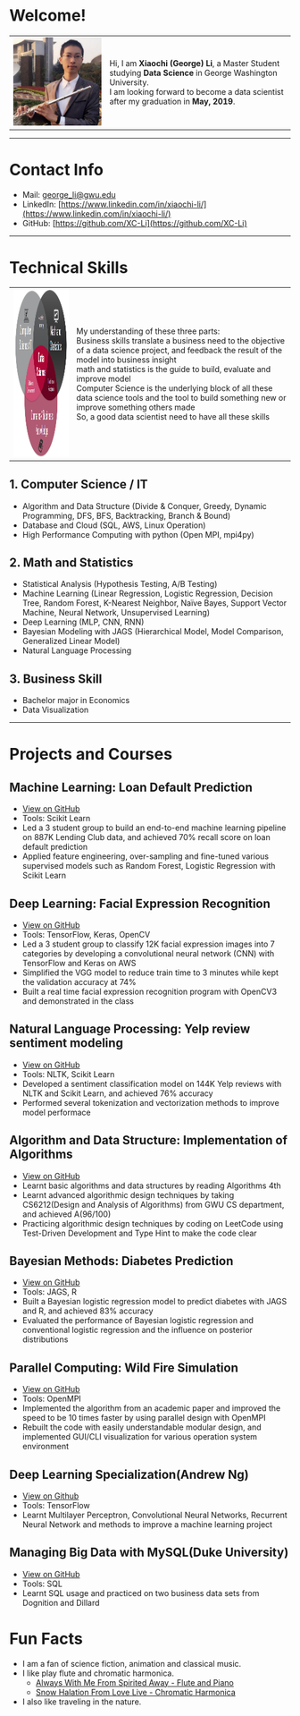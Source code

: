 # Welcome!

|  |  |
|----|----|
|![](./image/my_photo.jpg)|Hi, I am **Xiaochi (George) Li**, a Master Student studying **Data Science** in George Washington University. <br> I am looking forward to become a data scientist after my graduation in **May, 2019**.|

-----------------------
# Contact Info
- Mail: [george_li@gwu.edu](mailto:george_li@gwu.edu)
- LinkedIn: [https://www.linkedin.com/in/xiaochi-li/](https://www.linkedin.com/in/xiaochi-li/)
- GitHub: [https://github.com/XC-Li](https://github.com/XC-Li)

-----------------------

# Technical Skills 

|  |  |
|----|----|
|<img src="./image/ds_3_circle.png" width="300" height="300">|My understanding of these three parts: <br> Business skills translate a business need to the objective of a data science project, and feedback the result of the model into business insight <br> math and statistics is the guide to build, evaluate and improve model <br> Computer Science is the underlying block of all these data science tools and the tool to build something new or improve something others made <br> So, a good data scientist need to have all these skills|

## 1. Computer Science / IT
- Algorithm and Data Structure (Divide & Conquer, Greedy, Dynamic Programming, DFS, BFS, Backtracking, Branch & Bound)
- Database and Cloud (SQL, AWS, Linux Operation)
- High Performance Computing with python (Open MPI, mpi4py)
  
## 2. Math and Statistics
- Statistical Analysis (Hypothesis Testing, A/B Testing)
- Machine Learning (Linear Regression, Logistic Regression, Decision Tree, Random Forest, K-Nearest Neighbor, Naïve Bayes, Support Vector Machine, Neural Network, Unsupervised Learning)
- Deep Learning (MLP, CNN, RNN)
- Bayesian Modeling with JAGS (Hierarchical Model, Model Comparison, Generalized Linear Model)
- Natural Language Processing 

## 3. Business Skill
- Bachelor major in Economics
- Data Visualization 

---------------------------------------------

# Projects and Courses 
## Machine Learning: Loan Default Prediction 
- [View on GitHub](https://github.com/XC-Li/Loan_Default_Prediction)
- Tools: Scikit Learn
- Led a 3 student group to build an end-to-end machine learning pipeline on 887K Lending Club data, and achieved 70% recall score on loan default prediction
- Applied feature engineering, over-sampling and fine-tuned various supervised models such as Random Forest, Logistic Regression with Scikit Learn

## Deep Learning: Facial Expression Recognition 
- [View on GitHub](https://github.com/XC-Li/Facial_Expression_Recognition)
- Tools: TensorFlow, Keras, OpenCV
- Led a 3 student group to classify 12K facial expression images into 7 categories by developing a convolutional neural network (CNN) with TensorFlow and Keras on AWS
- Simplified the VGG model to reduce train time to 3 minutes while kept the validation accuracy at 74%
- Built a real time facial expression recognition program with OpenCV3 and demonstrated in the class

## Natural Language Processing: Yelp review sentiment modeling
- [View on GitHub](https://github.com/XC-Li/Yelp_review_sentiment_modeling)
- Tools: NLTK, Scikit Learn
- Developed a sentiment classification model on 144K Yelp reviews with NLTK and Scikit Learn, and achieved 76% accuracy
- Performed several tokenization and vectorization methods to improve model performace

## Algorithm and Data Structure: Implementation of Algorithms 
- [View on GitHub](https://github.com/XC-Li/Algorithm_Practice_Python)
- Learnt basic algorithms and data structures by reading Algorithms 4th
- Learnt advanced algorithmic design techniques by taking CS6212(Design and Analysis of Algorithms) from GWU CS department, and achieved A(96/100)
- Practicing algorithmic design techniques by coding on LeetCode using Test-Driven Development and Type Hint to make the code clear

## Bayesian Methods: Diabetes Prediction
- [View on GitHub](https://github.com/XC-Li/Bayesian_Logistic_Regression_Pima)
- Tools: JAGS, R
- Built a Bayesian logistic regression model to predict diabetes with JAGS and R, and achieved 83% accuracy
- Evaluated the performance of Bayesian logistic regression and conventional logistic regression and the influence on posterior distributions

## Parallel Computing: Wild Fire Simulation
- [View on GitHub](https://github.com/XC-Li/Parallel_CellularAutomaton_Wildfire)
- Tools: OpenMPI
- Implemented the algorithm from an academic paper and improved the speed to be 10 times faster by using parallel design with OpenMPI
- Rebuilt the code with easily understandable modular design, and implemented GUI/CLI visualization for various operation system environment

## Deep Learning Specialization(Andrew Ng)
- [View on Github](https://github.com/XC-Li/Deep_Learning_Andrew_Ng)
- Tools: TensorFlow
- Learnt Multilayer Perceptron, Convolutional Neural Networks, Recurrent Neural Network and methods to improve a machine learning project

## Managing Big Data with MySQL(Duke University)
- [View on GitHub](https://github.com/XC-Li/SQL_Visualization_Practice/tree/master/SQL_Duke)
- Tools: SQL
- Learnt SQL usage and practiced on two business data sets from Dognition and Dillard

# Fun Facts
- I am a fan of science fiction, animation and classical music.
- I like play flute and chromatic harmonica. 
  - [Always With Me From Spirited Away - Flute and Piano](https://www.bilibili.com/video/av15967598)
  - [Snow Halation From Love Live - Chromatic Harmonica](https://www.bilibili.com/video/av1916820)
- I also like traveling in the nature.
